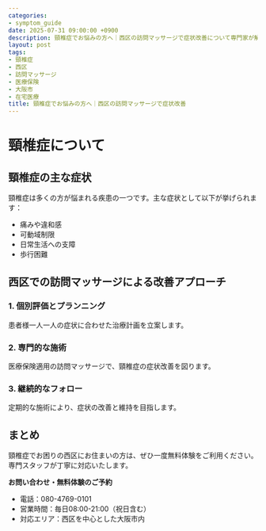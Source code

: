 ```yaml
---
categories:
- symptom_guide
date: 2025-07-31 09:00:00 +0900
description: 頸椎症でお悩みの方へ｜西区の訪問マッサージで症状改善について専門家が解説。頸椎症でお困りの西区の方へ、医療保険適用の訪問マッサージで症状改善をサポートします。
layout: post
tags:
- 頸椎症
- 西区
- 訪問マッサージ
- 医療保険
- 大阪市
- 在宅医療
title: 頸椎症でお悩みの方へ｜西区の訪問マッサージで症状改善
---
```



# 頸椎症について

## 頸椎症の主な症状
頸椎症は多くの方が悩まれる疾患の一つです。主な症状として以下が挙げられます：

- 痛みや違和感
- 可動域制限
- 日常生活への支障
- 歩行困難

## 西区での訪問マッサージによる改善アプローチ

### 1. 個別評価とプランニング
患者様一人一人の症状に合わせた治療計画を立案します。

### 2. 専門的な施術
医療保険適用の訪問マッサージで、頸椎症の症状改善を図ります。

### 3. 継続的なフォロー
定期的な施術により、症状の改善と維持を目指します。

## まとめ
頸椎症でお困りの西区にお住まいの方は、ぜひ一度無料体験をご利用ください。
専門スタッフが丁寧に対応いたします。

**お問い合わせ・無料体験のご予約**
- 電話：080-4769-0101
- 営業時間：毎日08:00-21:00（祝日含む）
- 対応エリア：西区を中心とした大阪市内
